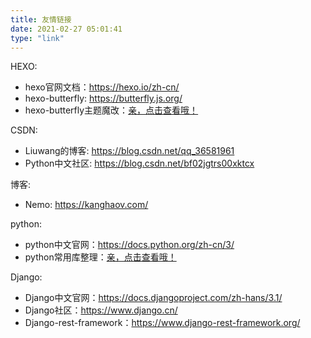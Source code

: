 ```yaml
---
title: 友情链接
date: 2021-02-27 05:01:41
type: "link"
---
```


HEXO:
- hexo官网文档：<https://hexo.io/zh-cn/>
- hexo-butterfly: <https://butterfly.js.org/>
- hexo-butterfly主题魔改：[亲，点击查看哦！](https://blog.csdn.net/shenjiansword/article/details/107297607?utm_medium=distribute.pc_relevant.none-task-blog-title-6&spm=1001.2101.3001.4242)

CSDN:
- Liuwang的博客: <https://blog.csdn.net/qq_36581961>
- Python中文社区: <https://blog.csdn.net/bf02jgtrs00xktcx>

博客:
- Nemo: <https://kanghaov.com/>

python:
- python中文官网：<https://docs.python.org/zh-cn/3/>
- python常用库整理：[亲，点击查看哦！](https://blog.csdn.net/shenjiansword/article/details/107297607?utm_medium=distribute.pc_relevant.none-task-blog-title-6&spm=1001.2101.3001.4242)

Django:
- Django中文官网：<https://docs.djangoproject.com/zh-hans/3.1/>
- Django社区：<https://www.django.cn/>
- Django-rest-framework：<https://www.django-rest-framework.org/>

